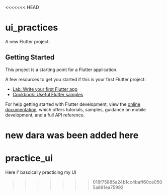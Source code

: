 <<<<<<< HEAD
# ui_practices

A new Flutter project.

## Getting Started

This project is a starting point for a Flutter application.

A few resources to get you started if this is your first Flutter project:

- [Lab: Write your first Flutter app](https://docs.flutter.dev/get-started/codelab)
- [Cookbook: Useful Flutter samples](https://docs.flutter.dev/cookbook)

For help getting started with Flutter development, view the
[online documentation](https://docs.flutter.dev/), which offers tutorials,
samples, guidance on mobile development, and a full API reference.


new dara was been added here
=======
# practice_ui
Here I' bascically practicing my UI
>>>>>>> 018f75885a24b1cc4baff60ce0505a891ea75992
